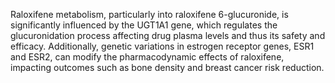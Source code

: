 Raloxifene metabolism, particularly into raloxifene 6-glucuronide, is significantly influenced by the UGT1A1 gene, which regulates the glucuronidation process affecting drug plasma levels and thus its safety and efficacy. Additionally, genetic variations in estrogen receptor genes, ESR1 and ESR2, can modify the pharmacodynamic effects of raloxifene, impacting outcomes such as bone density and breast cancer risk reduction.